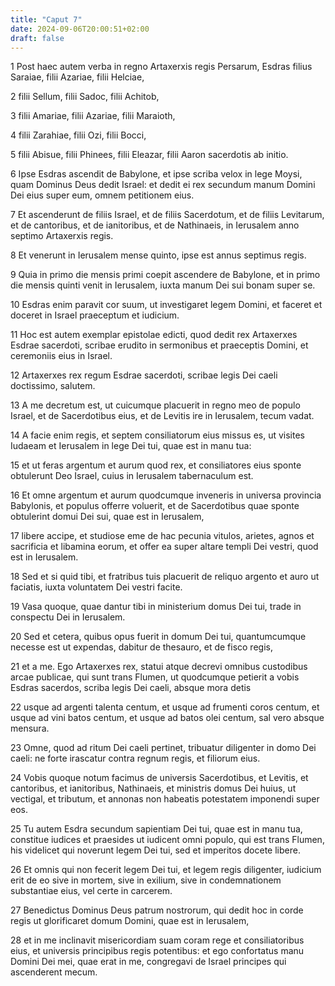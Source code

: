 ```yaml
---
title: "Caput 7"
date: 2024-09-06T20:00:51+02:00
draft: false
---
```



1 Post haec autem verba in regno Artaxerxis regis Persarum, Esdras filius Saraiae, filii Azariae, filii Helciae,

2 filii Sellum, filii Sadoc, filii Achitob,

3 filii Amariae, filii Azariae, filii Maraioth,

4 filii Zarahiae, filii Ozi, filii Bocci,

5 filii Abisue, filii Phinees, filii Eleazar, filii Aaron sacerdotis ab initio.

6 Ipse Esdras ascendit de Babylone, et ipse scriba velox in lege Moysi, quam Dominus Deus dedit Israel: et dedit ei rex secundum manum Domini Dei eius super eum, omnem petitionem eius.

7 Et ascenderunt de filiis Israel, et de filiis Sacerdotum, et de filiis Levitarum, et de cantoribus, et de ianitoribus, et de Nathinaeis, in Ierusalem anno septimo Artaxerxis regis.

8 Et venerunt in Ierusalem mense quinto, ipse est annus septimus regis.

9 Quia in primo die mensis primi coepit ascendere de Babylone, et in primo die mensis quinti venit in Ierusalem, iuxta manum Dei sui bonam super se.

10 Esdras enim paravit cor suum, ut investigaret legem Domini, et faceret et doceret in Israel praeceptum et iudicium.

11 Hoc est autem exemplar epistolae edicti, quod dedit rex Artaxerxes Esdrae sacerdoti, scribae erudito in sermonibus et praeceptis Domini, et ceremoniis eius in Israel.

12 Artaxerxes rex regum Esdrae sacerdoti, scribae legis Dei caeli doctissimo, salutem.

13 A me decretum est, ut cuicumque placuerit in regno meo de populo Israel, et de Sacerdotibus eius, et de Levitis ire in Ierusalem, tecum vadat.

14 A facie enim regis, et septem consiliatorum eius missus es, ut visites Iudaeam et Ierusalem in lege Dei tui, quae est in manu tua:

15 et ut feras argentum et aurum quod rex, et consiliatores eius sponte obtulerunt Deo Israel, cuius in Ierusalem tabernaculum est.

16 Et omne argentum et aurum quodcumque inveneris in universa provincia Babylonis, et populus offerre voluerit, et de Sacerdotibus quae sponte obtulerint domui Dei sui, quae est in Ierusalem,

17 libere accipe, et studiose eme de hac pecunia vitulos, arietes, agnos et sacrificia et libamina eorum, et offer ea super altare templi Dei vestri, quod est in Ierusalem.

18 Sed et si quid tibi, et fratribus tuis placuerit de reliquo argento et auro ut faciatis, iuxta voluntatem Dei vestri facite.

19 Vasa quoque, quae dantur tibi in ministerium domus Dei tui, trade in conspectu Dei in Ierusalem.

20 Sed et cetera, quibus opus fuerit in domum Dei tui, quantumcumque necesse est ut expendas, dabitur de thesauro, et de fisco regis,

21 et a me. Ego Artaxerxes rex, statui atque decrevi omnibus custodibus arcae publicae, qui sunt trans Flumen, ut quodcumque petierit a vobis Esdras sacerdos, scriba legis Dei caeli, absque mora detis

22 usque ad argenti talenta centum, et usque ad frumenti coros centum, et usque ad vini batos centum, et usque ad batos olei centum, sal vero absque mensura.

23 Omne, quod ad ritum Dei caeli pertinet, tribuatur diligenter in domo Dei caeli: ne forte irascatur contra regnum regis, et filiorum eius.

24 Vobis quoque notum facimus de universis Sacerdotibus, et Levitis, et cantoribus, et ianitoribus, Nathinaeis, et ministris domus Dei huius, ut vectigal, et tributum, et annonas non habeatis potestatem imponendi super eos.

25 Tu autem Esdra secundum sapientiam Dei tui, quae est in manu tua, constitue iudices et praesides ut iudicent omni populo, qui est trans Flumen, his videlicet qui noverunt legem Dei tui, sed et imperitos docete libere.

26 Et omnis qui non fecerit legem Dei tui, et legem regis diligenter, iudicium erit de eo sive in mortem, sive in exilium, sive in condemnationem substantiae eius, vel certe in carcerem.

27 Benedictus Dominus Deus patrum nostrorum, qui dedit hoc in corde regis ut glorificaret domum Domini, quae est in Ierusalem,

28 et in me inclinavit misericordiam suam coram rege et consiliatoribus eius, et universis principibus regis potentibus: et ego confortatus manu Domini Dei mei, quae erat in me, congregavi de Israel principes qui ascenderent mecum.

